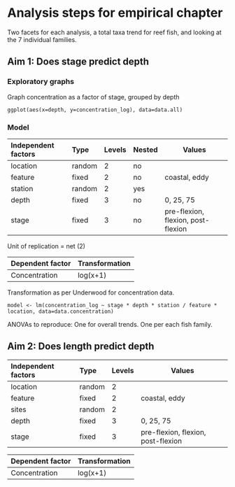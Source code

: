 # Analysis steps for empirical chapter

Two facets for each analysis, a total taxa trend for reef fish, and looking at the 7 individual families.

## Aim 1: Does stage predict depth

### Exploratory graphs

Graph concentration as a factor of stage, grouped by depth

```
ggplot(aes(x=depth, y=concentration_log), data=data.all)
```

### Model

| Independent factors | Type   | Levels | Nested | Values                             |
|:--------------------|:-------|:-------|:-------|------------------------------------|
| location            | random | 2      | no     |                                    |
| feature             | fixed  | 2      | no     | coastal, eddy                      |
| station             | random | 2      | yes    |                                    |
| depth               | fixed  | 3      | no     | 0, 25, 75                          |
| stage               | fixed  | 3      | no     | pre-flexion, flexion, post-flexion |


Unit of replication = net (2)

| Dependent factor | Transformation |
|:-----------------|:---------------|
| Concentration    | log(x+1)       |

Transformation as per Underwood for concentration data.

```
model <- lm(concentration_log ~ stage * depth * station / feature * location, data=data.concentration)
```

ANOVAs to reproduce:
One for overall trends.
One per each fish family.



## Aim 2: Does length predict depth

| Independent factors | Type   | Levels | Values                             |
|:--------------------|:-------|:-------|------------------------------------|
| location            | random | 2      |                                    |
| feature             | fixed  | 2      | coastal, eddy                      |
| sites               | random | 2      |                                    |
| depth              | fixed  | 3      | 0, 25, 75                          |
| stage               | fixed  | 3      | pre-flexion, flexion, post-flexion |

| Dependent factor | Transformation |
|:-----------------|:---------------|
| Concentration    | log(x+1)       |
